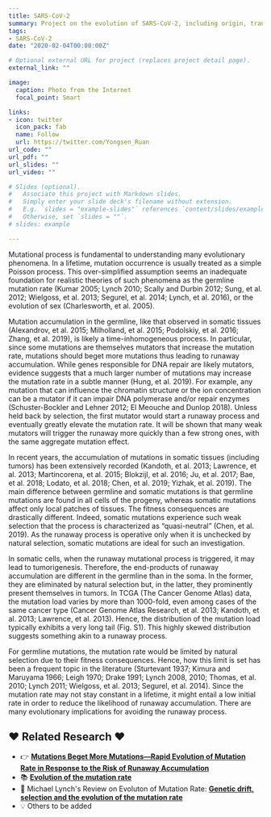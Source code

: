 ```yaml
---
title: SARS-CoV-2
summary: Project on the evolution of SARS-CoV-2, including origin, transmission, adaptive evolution, etc.
tags:
- SARS-CoV-2
date: "2020-02-04T00:00:00Z"

# Optional external URL for project (replaces project detail page).
external_link: ""

image:
  caption: Photo from the Internet
  focal_point: Smart

links:
- icon: twitter
  icon_pack: fab
  name: Follow
  url: https://twitter.com/Yongsen_Ruan
url_code: ""
url_pdf: ""
url_slides: ""
url_video: ""

# Slides (optional).
#   Associate this project with Markdown slides.
#   Simply enter your slide deck's filename without extension.
#   E.g. `slides = "example-slides"` references `content/slides/example-slides.md`.
#   Otherwise, set `slides = ""`.
# slides: example

---
```


Mutational process is fundamental to understanding many evolutionary phenomena. In a lifetime, mutation occurrence is usually treated as a simple Poisson process. This over-simplified assumption seems an inadequate foundation for realistic theories of such phenomena as the germline mutation rate (Kumar 2005; Lynch 2010; Scally and Durbin 2012; Sung, et al. 2012; Wielgoss, et al. 2013; Segurel, et al. 2014; Lynch, et al. 2016), or the evolution of sex (Charlesworth, et al. 2005).  

Mutation accumulation in the germline, like that observed in somatic tissues (Alexandrov, et al. 2015; Milholland, et al. 2015; Podolskiy, et al. 2016; Zhang, et al. 2019), is likely a time-inhomogeneous process. In particular, since some mutations are themselves mutators that increase the mutation rate, mutations should beget more mutations thus leading to runaway accumulation. While genes responsible for DNA repair are likely mutators, evidence suggests that a much larger number of mutations may increase the mutation rate in a subtle manner (Hung, et al. 2019). For example, any mutation that can influence the chromatin structure or the ion concentration can be a mutator if it can impair DNA polymerase and/or repair enzymes (Schuster-Bockler and Lehner 2012; El Meouche and Dunlop 2018). Unless held back by selection, the first mutator would start a runaway process and eventually greatly elevate the mutation rate. It will be shown that many weak mutators will trigger the runaway more quickly than a few strong ones, with the same aggregate mutation effect. 

In recent years, the accumulation of mutations in somatic tissues (including tumors) has been extensively recorded (Kandoth, et al. 2013; Lawrence, et al. 2013; Martincorena, et al. 2015; Blokzijl, et al. 2016; Ju, et al. 2017; Bae, et al. 2018; Lodato, et al. 2018; Chen, et al. 2019; Yizhak, et al. 2019). The main difference between germline and somatic mutations is that germline mutations are found in all cells of the progeny, whereas somatic mutations affect only local patches of tissues. The fitness consequences are drastically different. Indeed, somatic mutations experience such weak selection that the process is characterized as “quasi-neutral” (Chen, et al. 2019). As the runaway process is operative only when it is unchecked by natural selection, somatic mutations are ideal for such an investigation. 

In somatic cells, when the runaway mutational process is triggered, it may lead to tumorigenesis. Therefore, the end-products of runaway accumulation are different in the germline than in the soma. In the former, they are eliminated by natural selection but, in the latter, they prominently present themselves in tumors. In TCGA (The Cancer Genome Atlas) data, the mutation load varies by more than 1000-fold, even among cases of the same cancer type (Cancer Genome Atlas Research, et al. 2013; Kandoth, et al. 2013; Lawrence, et al. 2013). Hence, the distribution of the mutation load typically exhibits a very long tail (Fig. S1). This highly skewed distribution suggests something akin to a runaway process. 
 
For germline mutations, the mutation rate would be limited by natural selection due to their fitness consequences. Hence, how this limit is set has been a frequent topic in the literature (Sturtevant 1937; Kimura and Maruyama 1966; Leigh 1970; Drake 1991; Lynch 2008, 2010; Thomas, et al. 2010; Lynch 2011; Wielgoss, et al. 2013; Segurel, et al. 2014). Since the mutation rate may not stay constant in a lifetime, it might entail a low initial rate in order to reduce the likelihood of runaway accumulation. There are many evolutionary implications for avoiding the runaway process.


## ❤️ Related Research ❤️

- 👉 [**Mutations Beget More Mutations—Rapid Evolution of Mutation Rate in Response to the Risk of Runaway Accumulation**](https://academic.oup.com/mbe/article/37/4/1007/5645182?login=true)
- 📚 [**Evolution of the mutation rate**](https://www.sciencedirect.com/science/article/abs/pii/S0168952510001034)
- 💬 Michael Lynch's Review on Evoluton of Mutation Rate: [**Genetic drift, selection and the evolution of the mutation rate**](https://www.nature.com/articles/nrg.2016.104)
- 💡 Others to be added